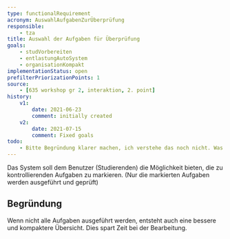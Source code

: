 ```yaml
---
type: functionalRequirement
acronym: AuswahlAufgabenZurÜberprüfung
responsible:
    - tza
title: Auswahl der Aufgaben für Überprüfung
goals:
    - studVorbereiten
    - entlastungAutoSystem
    - organisationKompakt
implementationStatus: open
prefilterPriorizationPoints: 1
source:
    - [635 workshop gr 2, interaktion, 2. point]
history:
    v1:
        date: 2021-06-23
        comment: initially created
    v2:
        date: 2021-07-15
        comment: Fixed goals
todo:
    - Bitte Begründung klarer machen, ich verstehe das noch nicht. Was hat der Student davon, dass eine Aufgabe noch nicht kontrolliert wird, obwohl er/sie als fertig gepusht hat?
---
```


Das System soll dem Benutzer (Studierenden) die Möglichkeit bieten, die zu kontrollierenden Aufgaben zu markieren.
(Nur die markierten Aufgaben werden ausgeführt und geprüft)

## Begründung

Wenn nicht alle Aufgaben ausgeführt werden, entsteht auch eine bessere und kompaktere Übersicht. Dies spart Zeit bei der Bearbeitung.
